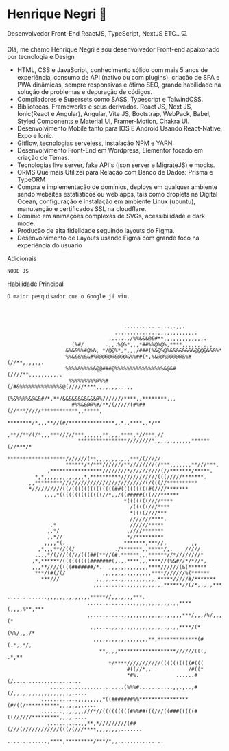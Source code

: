 # Henrique Negri 👋

Desenvolvedor Front-End ReactJS, TypeScript, NextJS ETC.. 💻

Olá, me chamo Henrique Negri e sou desenvolvedor Front-end apaixonado por tecnologia e Design

- HTML, CSS e JavaScript, conhecimento sólido com mais 5 anos de experiência, consumo de API (nativo ou com plugins), criação de SPA e PWA dinâmicas, sempre responsivas e ótimo SEO, grande habilidade na solução de problemas e depuração de códigos.
- Compiladores e Supersets como SASS, Typescript e TalwindCSS.
- Bibliotecas, Frameworks e seus derivados. React JS, Next JS, Ionic(React e Angular), Angular, Vite JS, Bootstrap, WebPack, Babel, Styled Components e Material UI, Framer-Motion, Chakra UI.
- Desenvolvimento Mobile tanto para IOS E Android Usando React-Native, Expo e Ionic.
- Gitflow, tecnologias serveless, instalação NPM e YARN.
- Desenvolvimento Front-End em Wordpress, Elementor focado em criação de Temas.
- Tecnologias live server, fake API's (json server e MigrateJS) e mocks.
- ORMS Que mais Utilizei para Relação com Banco de Dados: Prisma e TypeORM
- Compra e implementação de domínios, deploys em qualquer ambiente sendo websites estatísticos ou web apps, tais como droplets na Digital Ocean, configuração e instalação em ambiente Linux (ubuntu), manutenção e certificados SSL na cloudflare.
- Domínio em animações complexas de SVGs, acessibilidade e dark mode.
- Produção de alta fidelidade seguindo layouts do Figma.
- Desenvolvimento de Layouts usando Figma com grande foco na experiência do usuário

Adicionais

    NODE JS

Habilidade Principal

    O maior pesquisador que o Google já viu.

                                                                                                    
                                                                                                    
                                                                                                    
                                          ...............,.,,.                                      
                                       ..............,,,,,,,,,,,,.                                  
                                     ......./%%&&&@&#**,,,,,,,,,,,,,.                               
                         (%#/       .,,.%@%*,,,*##%%@%@%,****,,,,,,,,,,                             
                       &%&&%%#@%&, */@@%*,*,,,/###(%&@%@%&&&&&&&&@@@@&&&%*                          
                       %%&&&%&&#%@@@@@@&@@@&%%##(*,%&@@%@@@@@&%#(//**,,,,,,.                        
                       %%%%&%%%%&@@###@%%%%%%%%%%%%%%%%&@&#(////**,,,,,,,,,,.                       
                        %%%%%%%%%@%%#(/#&%%%%%%%%%%%%%&@(/////****,,,,,,,,..,,                      
                        (%&%%%%&@&&#/*,**/&&&&&&&&&&&@%///////****,,********,,,                     
                         #%%&&@@%#/**/(/////(#%##(//***/////************,,*****,                    
                              ********/*,,,**//(#/***************,,*,,****,,*/**                    
                            ,**//**/(/*,,,***/////***,,,,,,**,,,,****,*//***,//.                    
                           ****************////////*,,,,,,,,,,,,******(//***/*                      
                         *******************///////(**,,,,,,,,,,,***/(/////.                        
                       ******/*/***///////**////////(/***,,,,,,,**///***.                           
                 ,*****************////////*//////////(//*******/*****.                             
             *,*,,,,,,,,,,,,,*,**********////////////(((/////*******.                               
          .,,*********///////////////////////////(/(((//**********                                  
           *//////////((/((((((((((((((##(((((((((#(////*******                                     
                .,,,*((((((((((((((//*,,/((#####(((///******                                        
                                          *(((((((////****                                          
                                            /(((((///****                                           
                                            *((((////***                                            
                                            ///////****.                                            
                  .*                        //////*****                                             
                 ,.*/                      ,////*******                                             
                 ,,*//                     *//*********                                             
                ,,,,*(.                   *******,***//.        ,,                                  
              ,*,,,**//((/             ./*******,,*****/,.    /////                                 
             ...,*/(///((///(((##(**//(#,******,,,******//*////////*                                
            ,*,******/(((((((((#######(,,,,****,,,****//(%&#//*/*//*,                               
            ,,,**////((((#######/*.  ,,,,,,,,,,,,,****//////(&(******                               
             ***/(#(/(/            ,,,,,,,,,,,,,,,,****///////%(******                              
               ***///            ,,,,,...,,,,,,,,,,,,*****/////#/*******                            
                                ,,.........,,,,,,,,,,,,******//(/*,,,,,***                          
                               .............,,,,,,,,,,,,,,*****//,,,,,,,***.                        
                              ...............,,,,,,,,,,,,,,,****(,,,,%**,***                        
                              ,...........,,,,,,,,,,,,,,,,,,,***/,,,/%/,,,(*                        
                               ,,.....,,,,,,,,,,,,,,,,,,,,,,****/(*(%%/,,,/*                        
                                ,,,,,,,,,,,,,,,,,,**,*************(#(.*,,*/,                        
                                  **,,,,*******************//////(((, .*,**                         
                                     */****///////////((((((((((#(((                                
                                           #((//*,.            /#((*                                
                                           *#%.            ......#(/......................          
                  ........................(%%%#...........,,.,..,#(/,,,,,,,,,,,,,,,,,,,.....        
               ............,,,,,,,,*((#######%%****************(#/((/***********,,,,,,,,....        
               .......,,,,,,,///*//(((((((((#%%##(((///((###(((((#((//////*********,,,,,....        
                 ...........,,**,*/////////(##(///(////////////(((/(///****,,,,,,,,.......          
                                   .............,****,*********/***/*,,...............    
